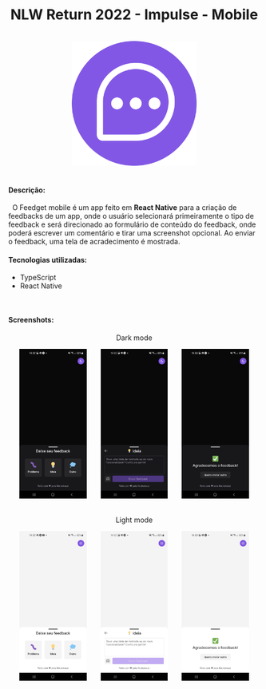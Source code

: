 <h1 align="center">NLW Return 2022 - Impulse - Mobile</h1>
<br/>

<div align="center">
  <img src="https://raw.githubusercontent.com/ViitorGomes/NLW_2022_Impulse/main/screenshots/feedget-icon.png" alt="ícone Feedget" width="250"/>
</div>
<br/>

#### Descrição:
&nbsp;&nbsp;O Feedget mobile é um app feito em **React Native** para a criação de feedbacks de um app, onde o usuário selecionará primeiramente o tipo de feedback e será direcionado ao formulário de conteúdo do feedback, onde poderá escrever um comentário e tirar uma screenshot opcional. Ao enviar o feedback, uma tela de acradecimento é mostrada.

#### Tecnologias utilizadas:
- TypeScript
- React Native
<br/>

#### Screenshots:
<p align="center">Dark mode</p>
<div align="center">
  <img src="https://raw.githubusercontent.com/ViitorGomes/NLW_2022_Impulse/main/screenshots/mobile_dark_1.jpeg" alt="sessão de seleção do tipo de feedback no tema dark no Feedget mobile" height="300"/>
  &nbsp;&nbsp;&nbsp;&nbsp;&nbsp;
  <img src="https://raw.githubusercontent.com/ViitorGomes/NLW_2022_Impulse/main/screenshots/mobile_dark_2.jpeg" alt="sessão de seleção do conteúdo do feedback no tema dark no Feedget mobile" height="300"/>
  &nbsp;&nbsp;&nbsp;&nbsp;&nbsp;
  <img src="https://raw.githubusercontent.com/ViitorGomes/NLW_2022_Impulse/main/screenshots/mobile_dark_3.jpeg" alt="sessão de mensagem de feedback enviado no tema dark no Feedget mobile" height="300"/>
</div>
<br/>
<p align="center">Light mode</p>
<div align="center">
  <img src="https://raw.githubusercontent.com/ViitorGomes/NLW_2022_Impulse/main/screenshots/mobile_light_1.jpeg" alt="sessão de seleção do tipo de feedback no tema light no Feedget mobile" height="300"/>
  &nbsp;&nbsp;&nbsp;&nbsp;&nbsp;
  <img src="https://raw.githubusercontent.com/ViitorGomes/NLW_2022_Impulse/main/screenshots/mobile_light_2.jpeg" alt="sessão de seleção do conteúdo do feedback no tema light no Feedget mobile" height="300"/>
  &nbsp;&nbsp;&nbsp;&nbsp;&nbsp;
  <img src="https://raw.githubusercontent.com/ViitorGomes/NLW_2022_Impulse/main/screenshots/mobile_light_3.jpeg" alt="sessão de mensagem de feedback enviado no tema light no Feedget mobile" height="300"/>
</div>
